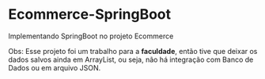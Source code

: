 # Ecommerce-SpringBoot
Implementando SpringBoot no projeto Ecommerce

Obs: Esse projeto foi um trabalho para a <b>faculdade</b>, então tive que deixar os dados salvos ainda em ArrayList, ou seja, não há integração com Banco de Dados ou em arquivo JSON.
